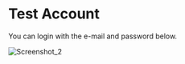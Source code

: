 # Test Account

You can login with the e-mail and password below.

![Screenshot_2](https://user-images.githubusercontent.com/111589592/186204089-34bfc654-2f31-4ea0-bb9c-05ebf9f80476.png)
